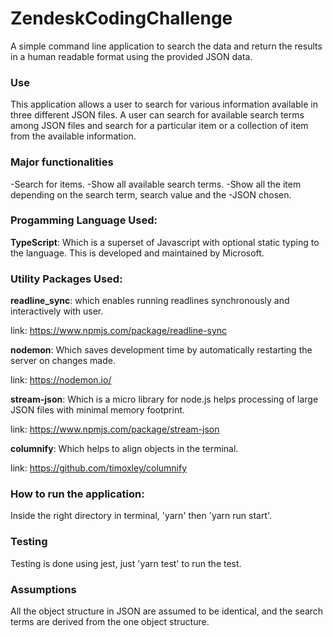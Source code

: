 # ZendeskCodingChallenge

A simple command line application to search the data and return the results in a human readable format using the provided JSON data.

### Use

This application allows a user to search for various information available in three different JSON files. A user can search for available search terms among JSON files and search for a particular item or a collection of item from the available information.

### Major functionalities

-Search for items.
-Show all available search terms.
-Show all the item depending on the search term, search value and the -JSON chosen.

### Progamming Language Used:

**TypeScript**: Which is a superset of Javascript with optional static typing to the language. This is developed and maintained by Microsoft.

### Utility Packages Used:

**readline_sync**: which enables running readlines synchronously and interactively with user.

link: https://www.npmjs.com/package/readline-sync

**nodemon**: Which saves development time by automatically restarting the server on changes made.

link: https://nodemon.io/

**stream-json**: Which is a micro library for node.js helps processing of large JSON files with minimal memory footprint.

link: https://www.npmjs.com/package/stream-json

**columnify**: Which helps to align objects in the terminal.

link: https://github.com/timoxley/columnify

### How to run the application:

Inside the right directory in terminal, 'yarn' then 'yarn run start'.

### Testing

Testing is done using jest, just 'yarn test' to run the test.

### Assumptions

All the object structure in JSON are assumed to be identical, and the search terms are derived from the one object structure.
